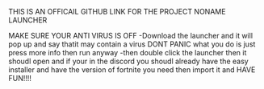 THIS IS AN OFFICAIL GITHUB  LINK FOR THE PROJECT NONAME LAUNCHER


MAKE SURE YOUR ANTI VIRUS IS OFF
-Download the launcher and it will pop up and say thatit may contain a virus DONT PANIC what you do is just press more info then run anyway
-then double click the launcher then it shoudl open and if your in the discord you shoudl already have the easy installer and have the version of fortnite you need then import it and HAVE FUN!!!!
